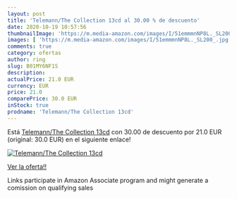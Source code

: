 ```yaml
---
layout: post
title: 'Telemann/The Collection 13cd al 30.00 % de descuento'
date: 2020-10-19 10:57:56
thumbnailImage: 'https://m.media-amazon.com/images/I/51emmmnNP8L._SL200_.jpg'
images: [ 'https://m.media-amazon.com/images/I/51emmmnNP8L._SL200_.jpg' ]
comments: true
category: ofertas
author: ring
slug: B01MY6NF1S
description:
actualPrice: 21.0 EUR
currency: EUR
price: 21.0
comparePrice: 30.0 EUR
inStock: true
prodname: 'Telemann/The Collection 13cd'
---
```


Está [Telemann/The Collection 13cd](https://www.amazon.fr/dp/B01MY6NF1S/?tag=tolees0d-21) con 30.00 de descuento por 21.0 EUR (original: 30.0 EUR) en el siguiente enlace!

[![Telemann/The Collection 13cd](https://m.media-amazon.com/images/I/51emmmnNP8L._SL200_.jpg)](https://www.amazon.fr/dp/B01MY6NF1S/?tag=tolees0d-21)

[Ver la oferta!!](https://www.amazon.fr/dp/B01MY6NF1S/?tag=tolees0d-21)

Links participate in Amazon Associate program and might generate a comission on qualifying sales


